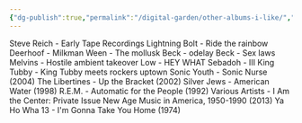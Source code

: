 ```yaml
---
{"dg-publish":true,"permalink":"/digital-garden/other-albums-i-like/","updated":"2023-12-08T18:52:44.000-07:00"}
---
```


Steve Reich - Early Tape Recordings
Lightning Bolt - Ride the rainbow 
Deerhoof - Milkman
Ween - The mollusk
Beck - odelay 
Beck - Sex laws  
Melvins - Hostile ambient takeover
Low - HEY WHAT
Sebadoh - III
King Tubby - King Tubby meets rockers uptown 
Sonic Youth - Sonic Nurse (2004)
The Libertines - Up the Bracket (2002)
Silver Jews - American Water (1998)
R.E.M. - Automatic for the People (1992)
Various Artists - I Am the Center: Private Issue New Age Music in America, 1950-1990 (2013)
Ya Ho Wha 13 - I'm Gonna Take You Home (1974)